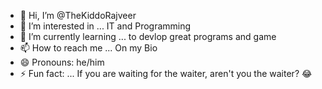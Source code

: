 - 👋 Hi, I’m @TheKiddoRajveer
- 👀 I’m interested in ... IT and Programming
- 🌱 I’m currently learning ... to devlop great programs and game
- 📫 How to reach me ... On my Bio
- 😄 Pronouns: he/him
- ⚡ Fun fact: ... If you are waiting for the waiter, aren't you the waiter? 😂

<!---
TheKiddoRajveer/TheKiddoRajveer is a ✨ special ✨ repository because its `README.md` (this file) appears on your GitHub profile.
You can click the Preview link to take a look at your changes.
--->
